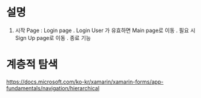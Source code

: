 # 설명
1. 시작 Page : Login page
   . Login User 가 유효하면 Main page로 이동
   . 필요 시 Sign Up page로 이동
   . 종료 기능
   
# 계층적 탐색
  https://docs.microsoft.com/ko-kr/xamarin/xamarin-forms/app-fundamentals/navigation/hierarchical
